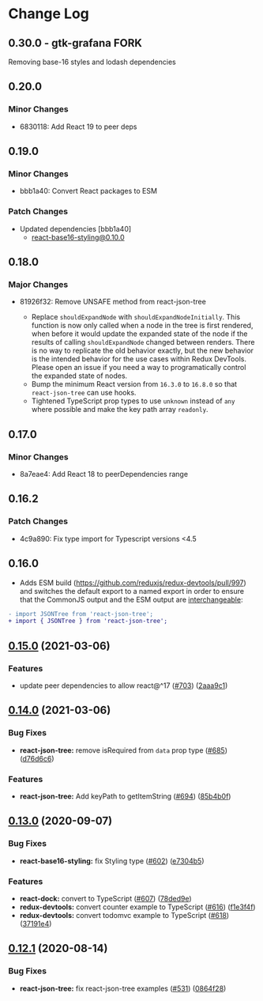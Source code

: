 # Change Log

## 0.30.0 - gtk-grafana FORK

Removing base-16 styles and lodash dependencies

## 0.20.0

### Minor Changes

- 6830118: Add React 19 to peer deps

## 0.19.0

### Minor Changes

- bbb1a40: Convert React packages to ESM

### Patch Changes

- Updated dependencies [bbb1a40]
  - react-base16-styling@0.10.0

## 0.18.0

### Major Changes

- 81926f32: Remove UNSAFE method from react-json-tree

  - Replace `shouldExpandNode` with `shouldExpandNodeInitially`. This function is now only called when a node in the tree is first rendered, when before it would update the expanded state of the node if the results of calling `shouldExpandNode` changed between renders. There is no way to replicate the old behavior exactly, but the new behavior is the intended behavior for the use cases within Redux DevTools. Please open an issue if you need a way to programatically control the expanded state of nodes.
  - Bump the minimum React version from `16.3.0` to `16.8.0` so that `react-json-tree` can use hooks.
  - Tightened TypeScript prop types to use `unknown` instead of `any` where possible and make the key path array `readonly`.

## 0.17.0

### Minor Changes

- 8a7eae4: Add React 18 to peerDependencies range

## 0.16.2

### Patch Changes

- 4c9a890: Fix type import for Typescript versions <4.5

## 0.16.0

- Adds ESM build (https://github.com/reduxjs/redux-devtools/pull/997) and switches the default export to a named export in order to ensure that the CommonJS output and the ESM output are [interchangeable](https://rollupjs.org/guide/en/#outputexports):

```diff
- import JSONTree from 'react-json-tree';
+ import { JSONTree } from 'react-json-tree';
```

## [0.15.0](https://github.com/reduxjs/redux-devtools/compare/react-json-tree@0.14.0...react-json-tree@0.15.0) (2021-03-06)

### Features

- update peer dependencies to allow react@^17 ([#703](https://github.com/reduxjs/redux-devtools/issues/703)) ([2aaa9c1](https://github.com/reduxjs/redux-devtools/commit/2aaa9c10a383e3a7ab20b3ab14639781fd7bb2eb))

## [0.14.0](https://github.com/reduxjs/redux-devtools/compare/react-json-tree@0.13.0...react-json-tree@0.14.0) (2021-03-06)

### Bug Fixes

- **react-json-tree:** remove isRequired from `data` prop type ([#685](https://github.com/reduxjs/redux-devtools/issues/685)) ([d76d6c6](https://github.com/reduxjs/redux-devtools/commit/d76d6c678d3b3b304cf53c1b4b1b329e8962f7b0))

### Features

- **react-json-tree:** Add keyPath to getItemString ([#694](https://github.com/reduxjs/redux-devtools/issues/694)) ([85b4b0f](https://github.com/reduxjs/redux-devtools/commit/85b4b0fb04b1d6d95054d5073fa17fa61efc0df3))

## [0.13.0](https://github.com/reduxjs/redux-devtools/compare/react-json-tree@0.12.1...react-json-tree@0.13.0) (2020-09-07)

### Bug Fixes

- **react-base16-styling:** fix Styling type ([#602](https://github.com/reduxjs/redux-devtools/issues/602)) ([e7304b5](https://github.com/reduxjs/redux-devtools/commit/e7304b5853a572b53429809ed8ac4b7a198c90f8))

### Features

- **react-dock:** convert to TypeScript ([#607](https://github.com/reduxjs/redux-devtools/issues/607)) ([78ded9e](https://github.com/reduxjs/redux-devtools/commit/78ded9e0ca5ced5f6ae4e6d4474fa133b6d081b9))
- **redux-devtools:** convert counter example to TypeScript ([#616](https://github.com/reduxjs/redux-devtools/issues/616)) ([f1e3f4f](https://github.com/reduxjs/redux-devtools/commit/f1e3f4f8340dea288de5229006acf9dc1ef1cccf))
- **redux-devtools:** convert todomvc example to TypeScript ([#618](https://github.com/reduxjs/redux-devtools/issues/618)) ([37191e4](https://github.com/reduxjs/redux-devtools/commit/37191e46e600cd9ac2839f0687efb347fc4ef7c1))

## [0.12.1](https://github.com/reduxjs/redux-devtools/compare/react-json-tree@0.12.0...react-json-tree@0.12.1) (2020-08-14)

### Bug Fixes

- **react-json-tree:** fix react-json-tree examples ([#531](https://github.com/reduxjs/redux-devtools/issues/531)) ([0864f28](https://github.com/reduxjs/redux-devtools/commit/0864f281560dcbad1ddb2ab985e23b841771cb8c))
